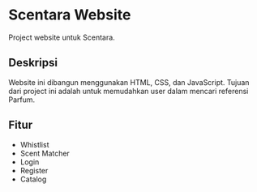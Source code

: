 # Scentara Website

Project website untuk Scentara.

## Deskripsi

Website ini dibangun menggunakan HTML, CSS, dan JavaScript. Tujuan dari project ini adalah untuk memudahkan user dalam mencari referensi Parfum.

## Fitur

- Whistlist
- Scent Matcher
- Login
- Register
- Catalog
